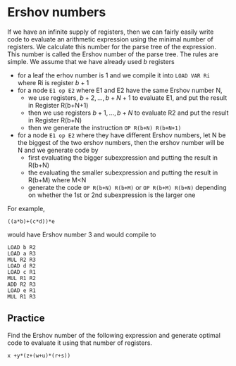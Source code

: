 # Ershov numbers
If we have an infinite supply of registers, then we can fairly easily write code to evaluate an arithmetic expression
using the minimal number of registers. We calculate this number for the parse tree of the expression.
This number is called the Ershov number of the parse tree. The rules are simple. We assume that we have
already used $b$ registers
* for a leaf the erhov number is 1 and we compile it into ```LOAD VAR Ri``` where Ri is register $b+1$
* for a node ```E1 op E2``` where E1 and E2 have the same Ershov number N,
  * we use registers, $b+2,..., b+N+1$ to evaluate E1, and put the result in Register R(b+N+1)
  * then we use registers $b+1,...,b+N$ to evaluate R2 and put the result in Register R(b+N)
  * then we generate the instruction ```OP R(b+N) R(b+N+1)```
* for a node ```E1 op E2``` where they have different Ershov numbers, let N be the biggest of the two ershov numbers,
  then the ershov number will be N and we generate code by
  * first evaluating the bigger subexpression and putting the result in R(b+N)
  * the evaluating the smaller subexpression and putting the result in R(b+M) where M<N
  * generate the code ```OP R(b+N) R(b+M)``` or ```OP R(b+M) R(b+N)``` depending on whether the 1st or 2nd subexpression is the larger one

For example, 
```
((a*b)+(c*d))*e
```
would have Ershov number 3 and would compile to
```
LOAD b R2
LOAD a R3
MUL R2 R3
LOAD d R2
LOAD c R1
MUL R1 R2
ADD R2 R3
LOAD e R1
MUL R1 R3
```

## Practice
Find the Ershov number of the following expression and generate optimal code to evaluate it using that number of registers.
```
x +y*(z+(w+u)*(r+s))
```



  
